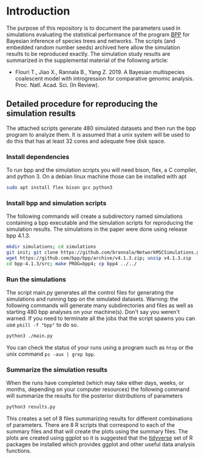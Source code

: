 # Introduction
The purpose of this repository is to document the parameters used in simulations evaluating the statistical performance of the program [BPP](https://github.com/bpp/bpp) for Bayesian inference of species trees and networks.  The scripts (and embedded random number seeds) archived here allow the simulation results to be reproduced exactly.  The simulation study results are summarized in the supplemental material of the following article:

* Flouri T., Jiao X., Rannala B., Yang Z. 2019. A Bayesian multispecies coalescent model with introgression for comparative genomic analysis. Proc. Natl. Acad. Sci. (In Review). 

## Detailed procedure for reproducing the simulation results
The attached scripts generate 480 simulated datasets and then run the bpp program to analyze them. It is assumed that a unix system will be used to do this that has at least 32 cores and adequate free disk space. 

### Install dependencies
To run bpp and the simulation scripts you will need bison, flex, a C compiler, and python 3. On a debian linux machine those can be installed with apt

``` bash
sudo apt install flex bison gcc python3
```

### Install bpp and simulation scripts
The following commands will create a subdirectory named simulations containing a bpp executable and the simulation scripts for reproducing the simulation results. The simulations in the paper were done using release bpp 4.1.3. 

``` bash
mkdir simulations; cd simulations
git init; git clone https://github.com/brannala/NetworkMSCSimulations.git; cd networkmscsimulations 
wget https://github.com/bpp/bpp/archive/v4.1.3.zip; unzip v4.1.3.zip
cd bpp-4.1.3/src; make PROG=bpp4; cp bpp4 ../../
```

### Run the simulations
The script main.py generates all the control files for generating the simulations and running bpp on the simulated datasets. Warning: the following commands will generate many subdirectories and files as well as starting 480 bpp analyses on your machine(s). Don't say you weren't warned. If you need to terminate all the jobs that the script spawns you can use `pkill -f "bpp"` to do so.
``` bash
python3 ./main.py
```
You can check the status of your runs using a program such as `htop` or the unix command `ps -aux | grep bpp`.

### Summarize the simulation results
When the runs have completed (which may take either days, weeks, or months, depending on your computer resources) the following command will summarize the results for the posterior distributions of parameters 
``` bash
python3 results.py
```
This creates a set of 8 files summarizing results for different combinations of parameters. There are 8 R scripts that correspond to each of the summary files and that will create the plots using the summary files. The plots are created using ggplot so it is suggested that the [tidyverse](https://www.tidyverse.org/) set of R packages be installed which provides ggplot and other useful data analysis functions. 
